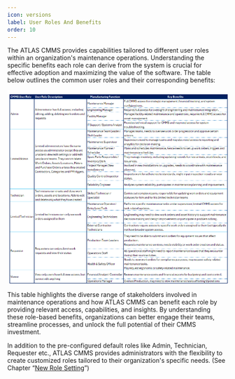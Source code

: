 ```yaml
---
icon: versions
label: User Roles And Benefits
order: 10
---
```

The ATLAS CMMS provides capabilities tailored to different user roles within an organization's maintenance operations. Understanding the specific benefits each role can derive from the system is crucial for effective adoption and maximizing the value of the software. The table below outlines the common user roles and their corresponding benefits:

![](../static/img/image3.png)

This table highlights the diverse range of stakeholders involved in maintenance operations and how ATLAS CMMS can benefit each role by providing relevant access, capabilities, and insights. By understanding these role\-based benefits, organizations can better engage their teams, streamline processes, and unlock the full potential of their CMMS investment.

In addition to the pre\-configured default roles like Admin, Technician, Requester etc., ATLAS CMMS provides administrators with the flexibility to create customized roles tailored to their organization's specific needs. \(See Chapter “[New Role Setting](#_New_Role_Setting)”\)
